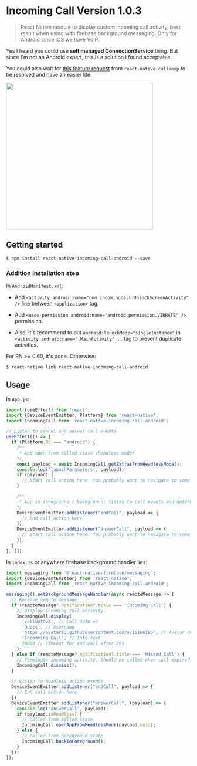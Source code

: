# Incoming Call Version 1.0.3

> React Native module to display custom incoming call activity, best result when using with firebase background messaging. Only for Android since iOS we have VoIP.

Yes I heard you could use **self managed ConnectionService** thing. But since I'm not an Android expert, this is a solution I found acceptable.

You could also wait for [this feature request](https://github.com/react-native-webrtc/react-native-callkeep/issues/43) from `react-native-callkeep` to be resolved and have an easier life.

<img width="400" src="https://cbe.themaestro.in/Bharath/incoming-call.jpg">

## Getting started

`$ npm install react-native-incoming-call-android --save`

### Addition installation step

In `AndroidManifest.xml`:

- Add `<activity android:name="com.incomingcall.UnlockScreenActivity" />` line between `<application>` tag.

- Add `<uses-permission android:name="android.permission.VIBRATE" />` permission.

- Also, it's recommend to put `android:launchMode="singleInstance"` in `<activity android:name=".MainActivity"...` tag to prevent duplicate activities.

For RN >= 0.60, it's done. Otherwise:

`$ react-native link react-native-incoming-call-android`

## Usage

In `App.js`:

```javascript
import {useEffect} from 'react';
import {DeviceEventEmitter, Platform} from 'react-native';
import IncomingCall from 'react-native-incoming-call-android';

// Listen to cancel and answer call events
useEffect(() => {
  if (Platform.OS === "android") {
    /**
     * App open from killed state (headless mode)
    */
    const payload = await IncomingCall.getExtrasFromHeadlessMode();
    console.log('launchParameters', payload);
    if (payload) {
      // Start call action here. You probably want to navigate to some CallRoom screen with the payload.uuid.
    }

    /**
     * App in foreground / background: listen to call events and determine what to do next
    */
    DeviceEventEmitter.addListener("endCall", payload => {
      // End call action here
    });
    DeviceEventEmitter.addListener("answerCall", payload => {
      // Start call action here. You probably want to navigate to some CallRoom screen with the payload.uuid.
    });
  }
}, []);
```

In `index.js` or anywhere firebase background handler lies: 

```javascript
import messaging from '@react-native-firebase/messaging';
import {DeviceEventEmitter} from 'react-native';
import IncomingCall from 'react-native-incoming-call-android';

messaging().setBackgroundMessageHandler(async remoteMessage => {
  // Receive remote message
  if (remoteMessage?.notification?.title === 'Incoming Call') {
    // Display incoming call activity.
    IncomingCall.display(
      'callUUIDv4', // Call UUID v4
      'Quocs', // Username
      'https://avatars3.githubusercontent.com/u/16166195', // Avatar URL
      'Incomming Call', // Info text
      20000 // Timeout for end call after 20s
    );
  } else if (remoteMessage?.notification?.title === 'Missed Call') {
    // Terminate incoming activity. Should be called when call expired.
    IncomingCall.dismiss();
  }

  // Listen to headless action events
  DeviceEventEmitter.addListener("endCall", payload => {
    // End call action here
  });
  DeviceEventEmitter.addListener("answerCall", (payload) => {
    console.log('answerCall', payload);
    if (payload.isHeadless) {
      // Called from killed state
      IncomingCall.openAppFromHeadlessMode(payload.uuid);
    } else {
      // Called from background state
      IncomingCall.backToForeground();
    }
  });
});
```
